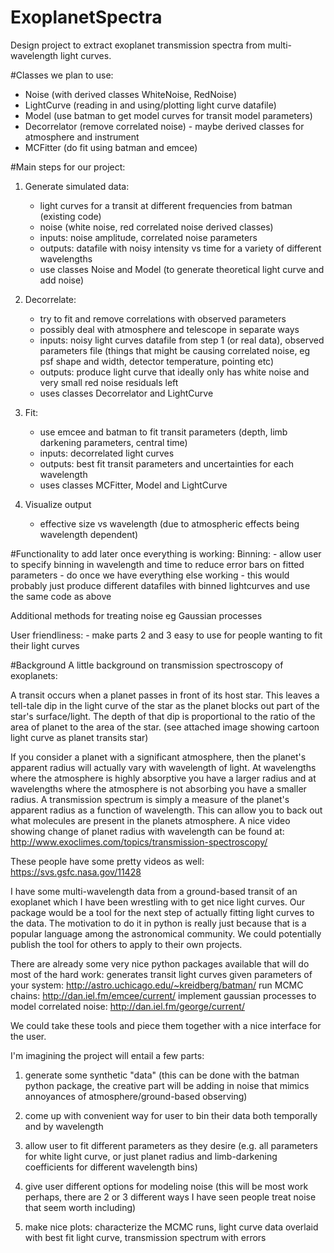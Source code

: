 # ExoplanetSpectra
Design project to extract exoplanet transmission spectra from multi-wavelength light curves.

#Classes we plan to use:
 - Noise (with derived classes WhiteNoise, RedNoise) 
 - LightCurve (reading in and using/plotting light curve datafile)
 - Model (use batman to get model curves for transit model parameters)
 - Decorrelator (remove correlated noise) - maybe derived classes for atmosphere and instrument
 - MCFitter (do fit using batman and emcee)

#Main steps for our project:

1. Generate simulated data:
    - light curves for a transit at different frequencies from batman (existing code)
    - noise (white noise, red correlated noise derived classes)
    * inputs: noise amplitude, correlated noise parameters
    * outputs: datafile with noisy intensity vs time for a variety of different wavelengths
    * use classes Noise and Model (to generate theoretical light curve and add noise)

2. Decorrelate:
    - try to fit and remove correlations with observed parameters
    - possibly deal with atmosphere and telescope in separate ways
    * inputs: noisy light curves datafile from step 1 (or real data), observed parameters file (things that might be causing correlated noise, eg psf shape and width, detector temperature, pointing etc)
    * outputs: produce light curve that ideally only has white noise and very small red noise residuals left
    * uses classes Decorrelator and LightCurve

3. Fit:
    - use emcee and batman to fit transit parameters (depth, limb darkening parameters, central time)
    * inputs: decorrelated light curves
    * outputs: best fit transit parameters and uncertainties for each wavelength
    * uses classes MCFitter, Model and LightCurve

4. Visualize output
    - effective size vs wavelength (due to atmospheric effects being wavelength dependent)

#Functionality to add later once everything is working: 
Binning:
    - allow user to specify binning in wavelength and time to reduce error bars on fitted parameters
    - do once we have everything else working
    - this would probably just produce different datafiles with binned lightcurves and use the same code as above

Additional methods for treating noise eg Gaussian processes

User friendliness:
    - make parts 2 and 3 easy to use for people wanting to fit their light curves

#Background
A little background on transmission spectroscopy of exoplanets:

A transit occurs when a planet passes in front of its host star. This leaves a tell-tale dip in the light curve of the star as the planet blocks out part of the star's surface/light. The depth of that dip is proportional to the ratio of the area of planet to the area of the star. (see attached image showing cartoon light curve as planet transits star)

If you consider a planet with a significant atmosphere, then the planet's apparent radius will actually vary with wavelength of light. At wavelengths where the atmosphere is highly absorptive you have a larger radius and at wavelengths where the atmosphere is not absorbing you have a smaller radius. A transmission spectrum is simply a measure of the planet's apparent radius as a function of wavelength. This can allow you to back out what molecules are present in the planets atmosphere.  A nice video showing change of planet radius with wavelength can be found at: http://www.exoclimes.com/topics/transmission-spectroscopy/

These people have some pretty videos as well: https://svs.gsfc.nasa.gov/11428

I have some multi-wavelength data from a ground-based transit of an exoplanet which I have been wrestling with to get nice light curves. Our package would be a tool for the next step of actually fitting light curves to the data. The motivation to do it in python is really just because that is a popular language among the astronomical community. We could potentially publish the tool for others to apply to their own projects.

There are already some very nice python packages available that will do most of the hard work:
generates transit light curves given parameters of your system: http://astro.uchicago.edu/~kreidberg/batman/
run MCMC chains: http://dan.iel.fm/emcee/current/
implement gaussian processes to model correlated noise: http://dan.iel.fm/george/current/

We could take these tools and piece them together with a nice interface for the user.

I'm imagining the project will entail a few parts:

1) generate some synthetic "data"  (this can be done with the batman python package, the creative part will be adding in noise that mimics annoyances of atmosphere/ground-based observing)

2) come up with convenient way for user to bin their data both temporally and by wavelength

3) allow user to fit different parameters as they desire (e.g. all parameters for white light curve, or just planet radius and limb-darkening coefficients for different wavelength bins)

4) give user different options for modeling noise (this will be most work perhaps, there are 2 or 3 different ways I have seen people treat noise that seem worth including)

5) make nice plots: characterize the MCMC runs, light curve data overlaid with best fit light curve, transmission spectrum with errors

